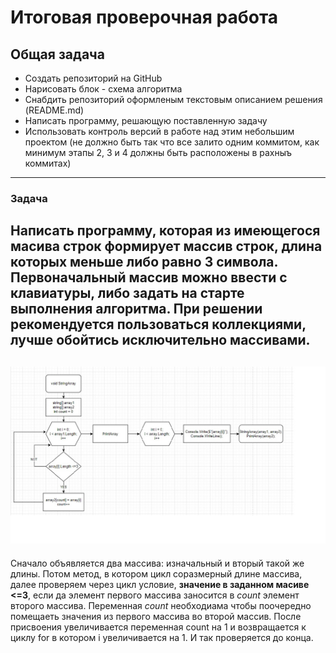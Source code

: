 # Итоговая проверочная работа
## Общая задача
* Создать репозиторий на GitHub
* Нарисовать блок - схема алгоритма
* Снабдить репозиторий оформленым текстовым описанием решения (README.md)
* Написать программу, решающую поставленную задачу
* Использовать контроль версий в работе над этим небольшим проектом (не должно быть так что все залито одним коммитом, как минимум этапы 2, 3 и 4 должны быть расположены в рахныъ коммитах)
---
### Задача
Написать программу, которая из имеющегося масива строк формирует массив строк, длина которых меньше либо равно 3 символа. Первоначальный массив можно ввести с клавиатуры, либо задать на старте выполнения алгоритма. При решении рекомендуется пользоваться коллекциями, лучше обойтись исключительно массивами.
---
![Таблица](%D0%A2%D0%B0%D0%B1%D0%BB%D0%B8%D1%86%D0%B0.jpg)
---
Сначало объявляется два массива: изначальный и вторый такой же длины. Потом метод, в котором цикл соразмерный длине массива, далее проверяем через цикл условие, **значение в заданном масиве <=3**, если да элемент первого массива заносится в *count* элемент второго массива. Переменная *count* необходиама чтобы поочередно помещаеть значения из первого массива во второй массив. После присвоения увеличивается переменная count на 1 и возвращается к циклу for в котором i увеличивается на 1. И так проверяется до конца.